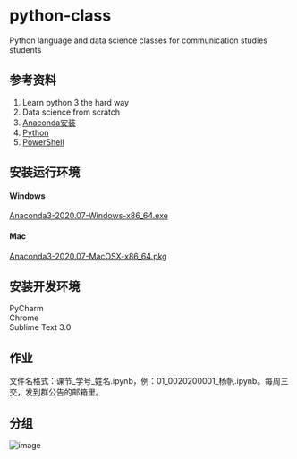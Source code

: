 # python-class
Python language and data science classes for communication studies students

## 参考资料
1. Learn python 3 the hard way  
2. Data science from scratch
3. [Anaconda安装](https://www.bilibili.com/video/BV1rK4y1E7Ct?p=3) 
4. [Python](https://www.runoob.com/python3/python3-tutorial.html)
5. [PowerShell](https://baike.baidu.com/item/%E5%91%BD%E4%BB%A4%E6%8F%90%E7%A4%BA%E7%AC%A6/998728?fromtitle=%E5%91%BD%E4%BB%A4%E8%A1%8C&fromid=196110)

## 安装运行环境
#### Windows
[Anaconda3-2020.07-Windows-x86_64.exe](https://mirrors.tuna.tsinghua.edu.cn/anaconda/archive/Anaconda3-2020.07-Windows-x86_64.exe)
#### Mac
[Anaconda3-2020.07-MacOSX-x86_64.pkg](https://mirrors.tuna.tsinghua.edu.cn/anaconda/archive/Anaconda3-2020.07-MacOSX-x86_64.pkg)

## 安装开发环境
PyCharm  
Chrome  
Sublime Text 3.0

## 作业
文件名格式：课节_学号_姓名.ipynb，例：01_0020200001_杨帆.ipynb。每周三交，发到群公告的邮箱里。

## 分组
![image](https://github.com/yuanxiaodu/python-class/blob/main/team.png)